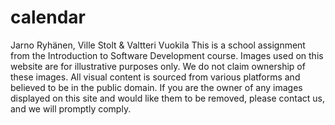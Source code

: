 # calendar
Jarno Ryhänen, Ville Stolt & Valtteri Vuokila
This is a school assignment from the Introduction to Software Development course.
Images used on this website are for illustrative purposes only. We do not claim ownership of these images. 
All visual content is sourced from various platforms and believed to be in the public domain. 
If you are the owner of any images displayed on this site and would like them to be removed, please contact us, and we will promptly comply.
